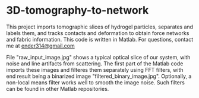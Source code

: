 # 3D-tomography-to-network
This project imports tomographic slices of hydrogel particles, separates and labels them, and tracks contacts and deformation to obtain force networks and fabric information.
This code is written in Matlab. For questions, contact me at ender314@gmail.com

File "raw_input_image.jpg" shows a typical optical slice of our system, with noise and line artifacts from scattering.
The first part of the Matlab code imports these images and filteres them separately using FFT filters, with end result being a binarized image "filtered_binary_image.jpg". Optionally, a non-local means filter works well to smooth the image noise. Such filters can be found in other Matlab repositories.
